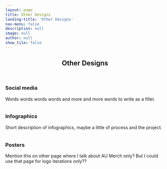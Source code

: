 ```yaml
---
layout: page
title: Other Designs
landing-title: 'Other Designs'
nav-menu: false
description: null
image: null
author: null
show_tile: false
---
```


<!-- Main -->
<div id="main" class="alt">
	
<!-- One -->
<section id="one">
	<div class="inner">
	     <header class="major">
		<h1>Other Designs</h1>
	     </header>		

<!-- Image -->
<h3>Social media</h3>
<p>Words words words words and more and more words to write as a filler.<p>
<div class="box alt">
	<div class="row 50% uniform">
		<div class="4u"><span class="image fit"><img src="{% link assets/images/amanda1.PNG %}" alt="" /></span></div>
		<div class="4u"><span class="image fit"><img src="{% link assets/images/amanda2.PNG %}" alt="" /></span></div>
		<div class="4u$"><span class="image fit"><img src="{% link assets/images/amanda3.PNG %}" alt="" /></span></div>
		<!-- Break -->
		<div class="4u"><span class="image fit"><img src="{% link assets/images/amanda4.PNG %}" alt="" /></span></div>
		<div class="4u"><span class="image fit"><img src="{% link assets/images/amanda5.PNG %}" alt="" /></span></div>
		<div class="4u$"><span class="image fit"><img src="{% link assets/images/amanda6.PNG %}" alt="" /></span></div>	
		<!-- Break -->
		<div class="4u"><span class="image fit"><img src="{% link assets/images/amanda7.PNG %}" alt="" /></span></div>
		<div class="4u"><span class="image fit"><img src="{% link assets/images/amanda8.PNG %}" alt="" /></span></div>	
	</div>
</div>

<h3>Infographics</h3>
<p>Short description of infographics, maybe a little of process and the project.<p>
<div class="box alt">
	<div class="row 50% uniform">
		<div class="4u"><span class="image fit"><img src="{% link assets/images/krump.png %}" alt="" /></span></div>
		<div class="4u"><span class="image fit"><img src="{% link assets/images/nicholas brothers.png %}" alt="" /></span></div>
		<div class="4u$"><span class="image fit"><img src="{% link assets/images/adelaide hall.png %}" alt="" /></span></div>
	</div>
</div>
		
<h3>Posters</h3>
<p>Mention this on other page where I talk about AU Merch only? But I could use that page for logo iterations only??<p>
<div class="box alt">
	<div class="row 50% uniform">
		<div class="4u"><span class="image fit"><img src="{% link assets/images/merch promo 1.png %}" alt="" /></span></div>
		<div class="4u"><span class="image fit"><img src="{% link assets/images/merch promo 2.png %}" alt="" /></span></div>
	</div>
</div>
